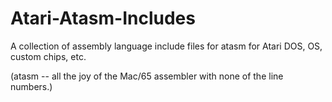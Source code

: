 # Atari-Atasm-Includes
A collection of assembly language include files for atasm for Atari DOS, OS, custom chips, etc.

(atasm -- all the joy of the Mac/65 assembler with none of the line numbers.)
